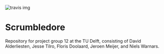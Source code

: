![travis img](travis)

# Scrumbledore
Repository for project group 12 at the TU Delft, consisting of David Alderliesten, Jesse Tilro, Floris Doolaard, Jeroen Meijer, and Niels Warnars.

[travis]:https://travis-ci.org/dalderliesten/Scrumbledore
[travis img]:https://travis-ci.org/dalderliesten/Scrumbledore.svg
